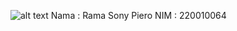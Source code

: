 ![alt text](https://drive.google.com/file/d/1GIocM_0Sc2mVCvKaUPnJKShMCbfwVPmr/view?usp=drive_link)
Nama : Rama Sony Piero
NIM : 220010064